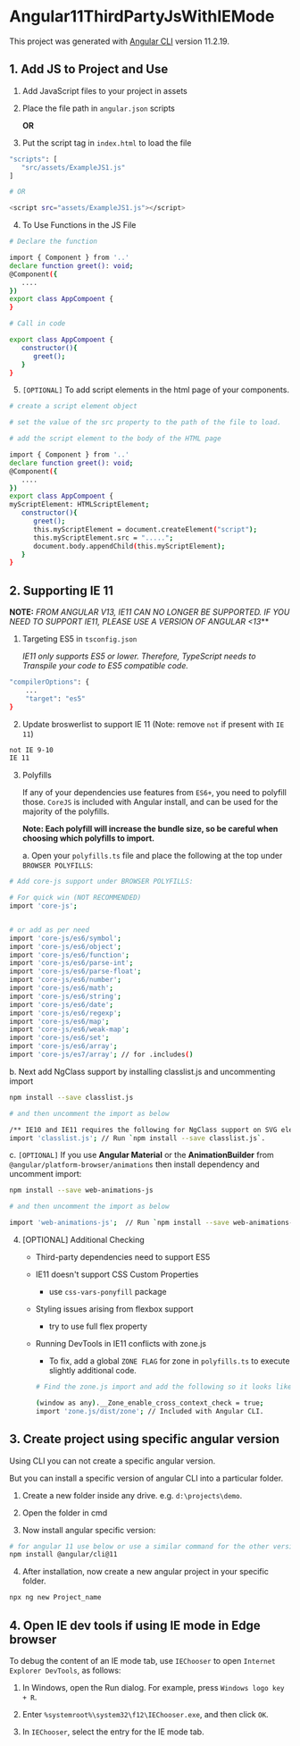 # Angular11ThirdPartyJsWithIEMode

This project was generated with [Angular CLI](https://github.com/angular/angular-cli) version 11.2.19.

## 1. Add JS to Project and Use
1. Add JavaScript files to your project in assets

2. Place the file path in `angular.json` scripts 

    **OR**

2. Put the script tag in `index.html` to load the file

```bash
"scripts": [
   "src/assets/ExampleJS1.js"
]

# OR

<script src="assets/ExampleJS1.js"></script>
```



4. To Use Functions in the JS File

```bash
# Declare the function

import { Component } from '..'
declare function greet(): void;
@Component({
   ....
})
export class AppCompoent {
}

# Call in code

export class AppCompoent {
   constructor(){
      greet();
   }
}
```

5. `[OPTIONAL]` To add script elements in the html page of your components.


```bash
# create a script element object

# set the value of the src property to the path of the file to load. 

# add the script element to the body of the HTML page

import { Component } from '..'
declare function greet(): void;
@Component({
   ....
})
export class AppCompoent {
myScriptElement: HTMLScriptElement;
   constructor(){
      greet();
      this.myScriptElement = document.createElement("script");
      this.myScriptElement.src = ".....";
      document.body.appendChild(this.myScriptElement);
   }
}
```

## 2. Supporting IE 11

**NOTE:** *FROM ANGULAR V13, IE11 CAN NO LONGER BE SUPPORTED. IF YOU NEED TO SUPPORT IE11, PLEASE USE A VERSION OF ANGULAR <13***

1. Targeting ES5 in `tsconfig.json`

   *IE11 only supports ES5 or lower. Therefore, TypeScript needs to Transpile your code to ES5 compatible code.*

```bash
"compilerOptions": {
    ...
    "target": "es5"
}
```

2. Update broswerlist to support IE 11 (Note: remove `not` if present with `IE 11`)

```bash
not IE 9-10
IE 11
```

3. Polyfills

   If any of your dependencies use features from `ES6+`, you need to polyfill those. `CoreJS` is included with Angular install, and can be used for the majority of the polyfills.

   **Note: Each polyfill will increase the bundle size, so be careful when choosing which polyfills to import.**

   a. Open your `polyfills.ts` file and place the following at the top under `BROWSER POLYFILLS`:

```bash
# Add core-js support under BROWSER POLYFILLS:

# For quick win (NOT RECOMMENDED)
import 'core-js';


# or add as per need
import 'core-js/es6/symbol';
import 'core-js/es6/object';
import 'core-js/es6/function';
import 'core-js/es6/parse-int';
import 'core-js/es6/parse-float';
import 'core-js/es6/number';
import 'core-js/es6/math';
import 'core-js/es6/string';
import 'core-js/es6/date';
import 'core-js/es6/regexp';
import 'core-js/es6/map';
import 'core-js/es6/weak-map';
import 'core-js/es6/set';
import 'core-js/es6/array';
import 'core-js/es7/array'; // for .includes()
```

   b. Next add NgClass support by installing classlist.js and uncommenting import

```bash
npm install --save classlist.js

# and then uncomment the import as below

/** IE10 and IE11 requires the following for NgClass support on SVG elements */
import 'classlist.js'; // Run `npm install --save classlist.js`.
```

   c. `[OPTIONAL]` If you use **Angular Material** or the **AnimationBuilder** from `@angular/platform-browser/animations` then install dependency and uncomment import:

```bash
npm install --save web-animations-js

# and then uncomment the import as below

import 'web-animations-js';  // Run `npm install --save web-animations-js`.
```

4. [OPTIONAL] Additional Checking

   - Third-party dependencies need to support ES5

   - IE11 doesn't support CSS Custom Properties 
      - use `css-vars-ponyfill` package

   - Styling issues arising from flexbox support

      - try to use full flex property
      
   - Running DevTools in IE11 conflicts with zone.js

      - To fix, add a global `ZONE FLAG` for zone in `polyfills.ts` to execute slightly additional code.

      ```bash
      # Find the zone.js import and add the following so it looks like this:

      (window as any).__Zone_enable_cross_context_check = true;
      import 'zone.js/dist/zone'; // Included with Angular CLI.
      ```

## 3. Create project using specific angular version

Using CLI you can not create a specific angular version.

But you can install a specific version of angular CLI into a particular folder.

1. Create a new folder inside any drive. e.g. `d:\projects\demo`.

2. Open the folder in cmd

3. Now install angular specific version: 

```bash
# for angular 11 use below or use a similar command for the other version
npm install @angular/cli@11 
```

4. After installation, now create a new angular project in your specific folder.

```bash
npx ng new Project_name
```

## 4. Open IE dev tools if using IE mode in Edge browser

To debug the content of an IE mode tab, use `IEChooser` to open `Internet Explorer DevTools`, as follows:

1. In Windows, open the Run dialog. For example, press `Windows logo key + R`.

2. Enter `%systemroot%\system32\f12\IEChooser.exe`, and then click `OK`.

3. In `IEChooser`, select the entry for the IE mode tab.
